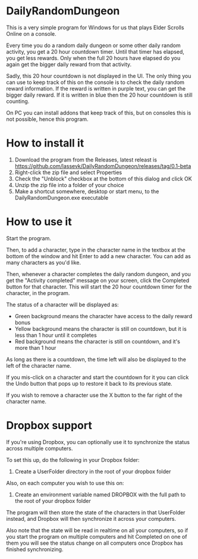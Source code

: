 # DailyRandomDungeon

This is a very simple program for Windows for us that plays Elder Scrolls Online on a console.

Every time you do a random daily dungeon or some other daily random activity, you get a 20 hour countdown timer. Until that timer has elapsed, you get less rewards.
Only when the full 20 hours have elapsed do you again get the bigger daily reward from that activity.

Sadly, this 20 hour countdown is not displayed in the UI. The only thing you can use to keep track of this on the console is to check the daily random reward information.
If the reward is written in purple text, you can get the bigger daily reward. If it is written in blue then the 20 hour countdown is still counting.

On PC you can install addons that keep track of this, but on consoles this is not possible, hence this program.

# How to install it

1. Download the program from the Releases, latest releast is https://github.com/lassevk/DailyRandomDungeon/releases/tag/0.1-beta
2. Right-click the zip file and select Properties
3. Check the "Unblock" checkbox at the bottom of this dialog and click OK
4. Unzip the zip file into a folder of your choice
5. Make a shortcut somewhere, desktop or start menu, to the DailyRandomDungeon.exe executable

# How to use it

Start the program.

Then, to add a character, type in the character name in the textbox at the bottom of the window and hit Enter to add a new character.
You can add as many characters as you'd like.

Then, whenever a character completes the daily random dungeon, and you get the "Activity completed" message on your screen, click the Completed button for that character.
This will start the 20 hour countdown timer for the character, in the program.

The status of a character will be displayed as:

* Green background means the character have access to the daily reward bonus
* Yellow background means the character is still on countdown, but it is less than 1 hour until it completes
* Red background means the character is still on countdown, and it's more than 1 hour

As long as there is a countdown, the time left will also be displayed to the left of the character name.

If you mis-click on a character and start the countdown for it you can click the Undo button that pops up to restore it back to its previous state.

If you wish to remove a character use the X button to the far right of the character name.

# Dropbox support

If you're using Dropbox, you can optionally use it to synchronize the status across multiple computers.

To set this up, do the following in your Dropbox folder:

1. Create a UserFolder directory in the root of your dropbox folder

Also, on each computer you wish to use this on:

1. Create an environment variable named DROPBOX with the full path to the root of your dropbox folder

The program will then store the state of the characters in that UserFolder instead, and Dropbox will then synchronize it across your computers.

Also note that the state will be read in realtime on all your computers, so if you start the program on multiple computers and hit Completed on one of them you will see the status change on all computers once Dropbox has finished synchronizing.
